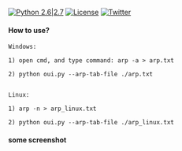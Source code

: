 [![Python 2.6|2.7](https://img.shields.io/badge/python-2.6|2.7-yellow.svg)](https://www.python.org/) [![License](https://img.shields.io/badge/license-GPLv2-red.svg)](https://github.com/ForrestX386/x386/blob/master/BurpSuite-Extensions/COPYING) [![Twitter](https://img.shields.io/twitter/url/http/shields.io.svg?style=social)](https://twitter.com/huaihuaiStyleIT)



#### How to use?

	Windows:

	1) open cmd, and type command: arp -a > arp.txt

    2) python oui.py --arp-tab-file ./arp.txt


    Linux:

	1) arp -n > arp_linux.txt

	2) python oui.py --arp-tab-file ./arp_linux.txt



#### some screenshot



	